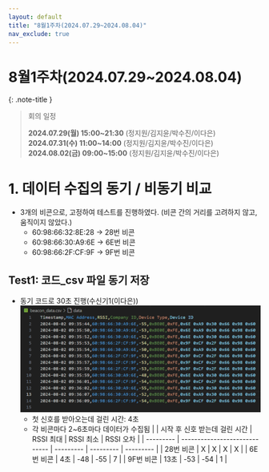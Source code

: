 ```yaml
---
layout: default
title: "8월1주차(2024.07.29~2024.08.04)"
nav_exclude: true
---
```


# 8월1주차(2024.07.29~2024.08.04)

{: .note-title }
> 회의 일정
>
> **2024.07.29(월) 15:00~21:30** (정지원/김지윤/박수진/이다은)
> **2024.07.31(수) 11:00~14:00** (정지원/김지윤/박수진/이다은)
> **2024.08.02(금) 09:00~15:00** (정지원/김지윤/박수진/이다은)

# 1. 데이터 수집의 동기 / 비동기 비교

- 3개의 비콘으로, 고정하여 테스트를 진행하였다. (비콘 간의 거리를 고려하지 않고, 움직이지 않았다.)
  - 60:98:66:32:8E:28 → 28번 비콘
  - 60:98:66:30:A9:6E → 6E번 비콘
  - 60:98:66:2F:CF:9F → 9F번 비콘

## Test1: 코드\_csv 파일 동기 저장

- 동기 코드로 30초 진행(수신기1(이다은))
  ![Untitled](./src/Untitled.png)
  - 첫 신호를 받아오는데 걸린 시간: 4초
  - 각 비콘마다 2~6초마다 데이터가 수집됨
    | | 시작 후 신호 받는데 걸린 시간 | RSSI 최대 | RSSI 최소 | RSSI 오차 |
    | --------- | ----------------------------- | --------- | --------- | --------- |
    | 28번 비콘 | X | X | X | X |
    | 6E번 비콘 | 4초 | -48 | -55 | 7 |
    | 9F번 비콘 | 13초 | -53 | -54 | 1 |
